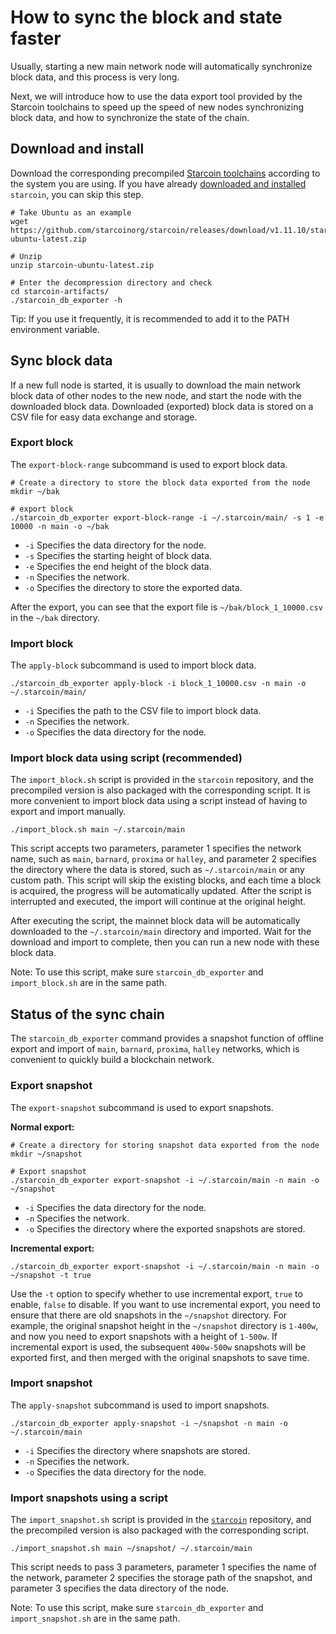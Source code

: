 # How to sync the block and state faster

Usually, starting a new main network node will automatically synchronize block data, and this process is very long.

Next, we will introduce how to use the data export tool provided by the Starcoin toolchains to speed up the speed of new nodes synchronizing block data, and how to synchronize the state of the chain.

## Download and install

Download the corresponding precompiled [Starcoin toolchains](https://github.com/starcoinorg/starcoin/releases) according to the system you are using.
If you have already [downloaded and installed](https://starcoinorg.github.io/starcoin-cookbook/docs/getting-started/install/) `starcoin`, you can skip this step.

```shell
# Take Ubuntu as an example
wget https://github.com/starcoinorg/starcoin/releases/download/v1.11.10/starcoin-ubuntu-latest.zip

# Unzip
unzip starcoin-ubuntu-latest.zip

# Enter the decompression directory and check
cd starcoin-artifacts/
./starcoin_db_exporter -h
```

Tip: If you use it frequently, it is recommended to add it to the PATH environment variable.

## Sync block data

If a new full node is started, it is usually to download the main network block data of other nodes to the new node, and start the node with the downloaded block data.
Downloaded (exported) block data is stored on a CSV file for easy data exchange and storage.


### Export block

The `export-block-range` subcommand is used to export block data.

```shell
# Create a directory to store the block data exported from the node
mkdir ~/bak

# export block
./starcoin_db_exporter export-block-range -i ~/.starcoin/main/ -s 1 -e 10000 -n main -o ~/bak
```

- `-i` Specifies the data directory for the node.
- `-s` Specifies the starting height of block data.
- `-e` Specifies the end height of the block data.
- `-n` Specifies the network.
- `-o` Specifies the directory to store the exported data.

After the export, you can see that the export file is `~/bak/block_1_10000.csv` in the `~/bak` directory.

### Import block

The `apply-block` subcommand is used to import block data.

```shell
./starcoin_db_exporter apply-block -i block_1_10000.csv -n main -o ~/.starcoin/main/
```

- `-i` Specifies the path to the CSV file to import block data.
- `-n` Specifies the network.
- `-o` Specifies the data directory for the node.

### Import block data using script (recommended)

The `import_block.sh` script is provided in the `starcoin` repository, and the precompiled version is also packaged with the corresponding script.
It is more convenient to import block data using a script instead of having to export and import manually.

```shell
./import_block.sh main ~/.starcoin/main
```

This script accepts two parameters, parameter 1 specifies the network name, such as `main`, `barnard`, `proxima` or `halley`, and parameter 2 specifies the directory where the data is stored, such as `~/.starcoin/main` or any custom path.
This script will skip the existing blocks, and each time a block is acquired, the progress will be automatically updated.
After the script is interrupted and executed, the import will continue at the original height.

After executing the script, the mainnet block data will be automatically downloaded to the `~/.starcoin/main` directory and imported.
Wait for the download and import to complete, then you can run a new node with these block data.

Note: To use this script, make sure `starcoin_db_exporter` and `import_block.sh` are in the same path.

## Status of the sync chain

The `starcoin_db_exporter` command provides a snapshot function of offline export and import of `main`, `barnard`, `proxima`, `halley` networks, which is convenient to quickly build a blockchain network.

### Export snapshot

The `export-snapshot` subcommand is used to export snapshots.

**Normal export:**

```shell
# Create a directory for storing snapshot data exported from the node
mkdir ~/snapshot

# Export snapshot
./starcoin_db_exporter export-snapshot -i ~/.starcoin/main -n main -o ~/snapshot
```

- `-i` Specifies the data directory for the node.
- `-n` Specifies the network.
- `-o` Specifies the directory where the exported snapshots are stored.

**Incremental export:**

```shell
./starcoin_db_exporter export-snapshot -i ~/.starcoin/main -n main -o ~/snapshot -t true
```

Use the `-t` option to specify whether to use incremental export, `true` to enable, `false` to disable.
If you want to use incremental export, you need to ensure that there are old snapshots in the `~/snapshot` directory.
For example, the original snapshot height in the `~/snapshot` directory is `1-400w`, and now you need to export snapshots with a height of `1-500w`.
If incremental export is used, the subsequent `400w-500w` snapshots will be exported first, and then merged with the original snapshots to save time.

### Import snapshot

The `apply-snapshot` subcommand is used to import snapshots.

```shell
./starcoin_db_exporter apply-snapshot -i ~/snapshot -n main -o ~/.starcoin/main
```

- `-i` Specifies the directory where snapshots are stored.
- `-n` Specifies the network.
- `-o` Specifies the data directory for the node.

### Import snapshots using a script

The `import_snapshot.sh` script is provided in the [`starcoin`](https://github.com/starcoinorg/starcoin/blob/master/scripts/import_snapshot.sh) repository, and the precompiled version is also packaged with the corresponding script.

```shell
./import_snapshot.sh main ~/snapshot/ ~/.starcoin/main
```

This script needs to pass 3 parameters, parameter 1 specifies the name of the network, parameter 2 specifies the storage path of the snapshot, and parameter 3 specifies the data directory of the node.

Note: To use this script, make sure `starcoin_db_exporter` and `import_snapshot.sh` are in the same path.
